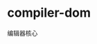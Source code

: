 <!--
 * @Author: 阿喜
 * @Date: 2023-07-31 21:09:16
 * @LastEditors: 阿喜
 * @LastEditTime: 2023-08-02 22:20:03
 * @FilePath: \vue-mini\packages\compiler-dom\README.md
 * @Description: 
 * 
-->
# compiler-dom 

编辑器核心  